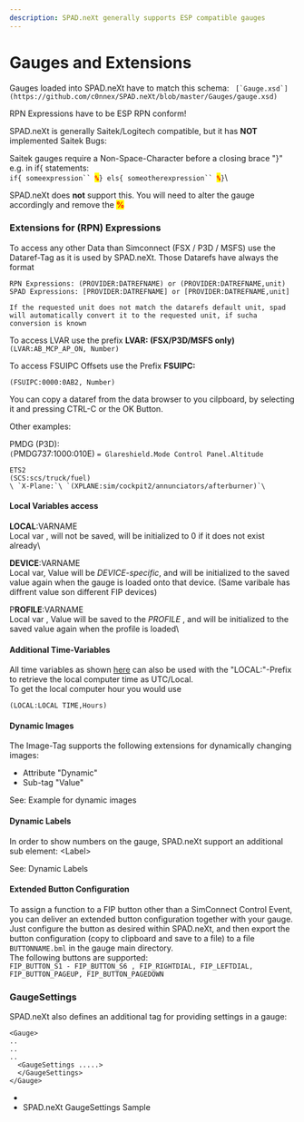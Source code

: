 ```yaml
---
description: SPAD.neXt generally supports ESP compatible gauges
---
```


# Gauges and Extensions

Gauges loaded into SPAD.neXt have to match this schema: `` [`Gauge.xsd`](https://github.com/c0nnex/SPAD.neXt/blob/master/Gauges/gauge.xsd)``

RPN Expressions have to be ESP RPN conform!

SPAD.neXt is generally Saitek/Logitech compatible, but it has **NOT** implemented Saitek Bugs:

Saitek gauges require a Non-Space-Character before a closing brace "}" e.g. in if{ statements:\
`if{ someexpression`` `<mark style="color:red;">**`%`**</mark>`} els{ someotherexpression`` `<mark style="color:red;">**`%`**</mark>`}`\


SPAD.neXt does **not** support this. You will need to alter the gauge accordingly and remove the <mark style="color:red;">**%**</mark>

### Extensions for (RPN) Expressions

To access any other Data than Simconnect (FSX / P3D / MSFS) use the Dataref-Tag as it is used by SPAD.neXt. Those Datarefs have always the format&#x20;

`RPN Expressions: (PROVIDER:DATREFNAME) or (PROVIDER:DATREFNAME,unit)`\
`SPAD Expressions: [PROVIDER:DATREFNAME] or [PROVIDER:DATREFNAME,unit]`

`If the requested unit does not match the datarefs default unit, spad will automatically convert it to the requested unit, if sucha  conversion is known`

To access LVAR use the prefix **LVAR: (FSX/P3D/MSFS only)**\
`(LVAR:AB_MCP_AP_ON, Number)`&#x20;

To access FSUIPC Offsets use the Prefix **FSUIPC:**

```
(FSUIPC:0000:0AB2, Number)
```

You can copy a dataref from the data browser to you cilpboard, by selecting it and pressing CTRL-C or the OK Button.

Other examples:

PMDG (P3D):\
`(`PMDG737:1000:010E) `= Glareshield.Mode Control Panel.Altitude`

`ETS2`\
`(SCS:scs/truck/fuel)`\
``\
`X-Plane:`\
`(XPLANE:sim/cockpit2/annunciators/afterburner)`\
``

#### Local Variables access

**LOCAL**:VARNAME\
Local var , will not be saved, will be initialized to 0 if it does not exist already\


**DEVICE**:VARNAME\
Local var, Value will be _DEVICE-specific_, and will be initialized to the saved value again when the gauge is loaded onto that device. (Same varibale has diffrent value son different FIP devices)

P**ROFILE**:VARNAME \
Local var , Value will be saved to the _PROFILE_ , and will be initialized to the saved value again when the profile is loaded\


#### Additional Time-Variables

All time variables as shown [here](https://msdn.microsoft.com/en-us/library/cc526981.aspx#EnvironmentData) can also be used with the "LOCAL:"-Prefix to retrieve the local computer time as UTC/Local.\
To get the local computer hour you would use

```
(LOCAL:LOCAL TIME,Hours)
```

#### Dynamic Images

The Image-Tag supports the following extensions for dynamically changing images:

* Attribute "Dynamic"
* Sub-tag "Value"

See: Example for dynamic images

#### Dynamic Labels

In order to show numbers on the gauge, SPAD.neXt support an additional sub element: \<Label>

See: Dynamic Labels

#### Extended Button Configuration

To assign a function to a FIP button other than a SimConnect Control Event, you can deliver an extended button configuration together with your gauge.\
Just configure the button as desired within SPAD.neXt, and then export the button configuration (copy to clipboard and save to a file) to a file `BUTTONNAME.bml` in the gauge main directory.\
The following buttons are supported:\
`FIP_BUTTON_S1 - FIP_BUTTON_S6 , FIP_RIGHTDIAL, FIP_LEFTDIAL, FIP_BUTTON_PAGEUP, FIP_BUTTON_PAGEDOWN`

### GaugeSettings

SPAD.neXt also defines an additional tag for providing settings in a gauge:

```
<Gauge>
..
..
..
  <GaugeSettings .....>
  </GaugeSettings>
</Gauge>
```

*
* SPAD.neXt GaugeSettings Sample
